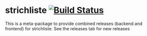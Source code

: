 # strichliste [![Build Status](https://travis-ci.org/strichliste/strichliste.svg?branch=master)](https://travis-ci.org/strichliste/strichliste)

This is a meta-package to provide combined releases (backend and frontend) for strichliste. See the releases tab for new releases
